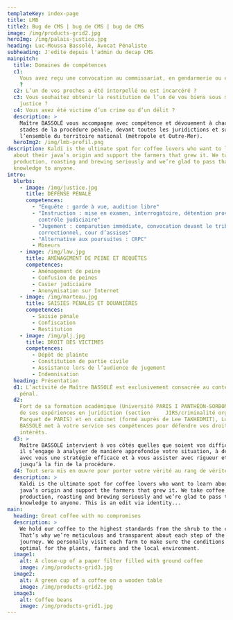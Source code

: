 ```yaml
---
templateKey: index-page
title: LMB
title2: Bug de CMS | bug de CMS | bug de CMS
image: /img/products-grid2.jpg
heroImg: /img/palais-justice.jpg
heading: Luc-Moussa Bassolé, Avocat Pénaliste
subheading: J'edite depuis l'admin du decap CMS
mainpitch:
  title: Domaines de compétences
  c1:
    Vous avez reçu une convocation au commissariat, en gendarmerie ou en justice
    ?
  c2: L’un de vos proches a été interpellé ou est incarcéré ?
  c3: Vous souhaitez obtenir la restitution de l’un de vos biens sous main de
    justice ?
  c4: Vous avez été victime d’un crime ou d’un délit ?
  description: >
    Maître BASSOLÉ vous accompagne avec compétence et dévouement à chacun des
    stades de la procédure pénale, devant toutes les juridictions et sur
    l’ensemble du territoire national (métropole et Outre-Mer).
  heroImg2: /img/lmb-profil.png
description: Kaldi is the ultimate spot for coffee lovers who want to learn
  about their java’s origin and support the farmers that grew it. We take coffee
  production, roasting and brewing seriously and we’re glad to pass that
  knowledge to anyone.
intro:
  blurbs:
    - image: /img/justice.jpg
      title: DÉFENSE PÉNALE
      competences:
        - "Enquête : garde à vue, audition libre"
        - "Instruction : mise en examen, interrogatoire, détention provisoire,
          contrôle judiciaire"
        - "Jugement : comparution immédiate, convocation devant le tribunal
          correctionnel, cour d’assises"
        - "Alternative aux poursuites : CRPC"
        - Mineurs
    - image: /img/law.jpg
      title: AMÉNAGEMENT DE PEINE ET REQUÊTES
      competences:
        - Aménagement de peine
        - Confusion de peines
        - Casier judiciaire
        - Anonymisation sur Internet
    - image: /img/marteau.jpg
      title: SAISIES PÉNALES ET DOUANIÈRES
      competences:
        - Saisie pénale
        - Confiscation
        - Restitution
    - image: /img/plj.jpg
      title: DROIT DES VICTIMES
      competences:
        - Dépôt de plainte
        - Constitution de partie civile
        - Assistance lors de l’audience de jugement
        - Indemnisation
  heading: Présentation
  d1: L’activité de Maître BASSOLÉ est exclusivement consacrée au contentieux
    pénal.
  d2:
    Fort de sa formation académique (Université PARIS I PANTHÉON-SORBONNE, EFB),
    de ses expériences en juridiction (section     JIRS/criminalité organisée du
    Parquet de PARIS) et en cabinet (formé auprès de Lee TAKHEDMIT), Luc-Moussa
    BASSOLÉ met à votre service ses compétences pour défendre vos droits et vos
    intérêts.
  d3: >
    Maître BASSOLÉ intervient à vos côtés quelles que soient vos difficultés :
    il s’engage à analyser de manière approfondie votre situation, à définir
    avec vous une stratégie efficace et à vous assister avec rigueur et ténacité
    jusqu’à la fin de la procédure.
  d4: Tout sera mis en œuvre pour porter votre vérité au rang de vérité judiciaire.
  description: >
    Kaldi is the ultimate spot for coffee lovers who want to learn about their
    java’s origin and support the farmers that grew it. We take coffee
    production, roasting and brewing seriously and we’re glad to pass that
    knowledge to anyone. This is an edit via identity...
main:
  heading: Great coffee with no compromises
  description: >
    We hold our coffee to the highest standards from the shrub to the cup.
    That’s why we’re meticulous and transparent about each step of the coffee’s
    journey. We personally visit each farm to make sure the conditions are
    optimal for the plants, farmers and the local environment.
  image1:
    alt: A close-up of a paper filter filled with ground coffee
    image: /img/products-grid3.jpg
  image2:
    alt: A green cup of a coffee on a wooden table
    image: /img/products-grid2.jpg
  image3:
    alt: Coffee beans
    image: /img/products-grid1.jpg
---
```

